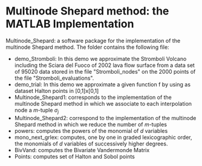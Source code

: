 # Multinode Shepard method: the MATLAB Implementation
Multinode_Shepard: a software package for the implementation of the multinode Shepard method. The folder contains the following file:
- demo_Stromboli: In this demo we approximate the Stromboli Volcano including the Sciara del Fuoco of 2002 lava flow surface from a data set of 95020 data stored in the file "Stromboli_nodes" on the 2000 points of the file "Stromboli_evaluations".
- demo_trial: In this demo we approximate a given function f by using as dataset Halton points in  [0,1]x[0,1]
- Multinode_Shepard1: corresponds to the implementation of the multinode Shepard method in which we associate to each interpolation node a $m$-tuple $\sigma_j$
- Multinode_Shepard2: correspond to the implementation of the multinode Shepard method in which we reduce the number of $m$-tuples
- powers: computes the powers of the monomial of $d$ variables
- mono_next_grlex: computes, one by one in graded lexicographic order, the monomials of $d$ variables of successively higher degrees.
- BivVand: computes the Bivariate Vandermonde Matrix
- Points: computes set of Halton and Sobol points
